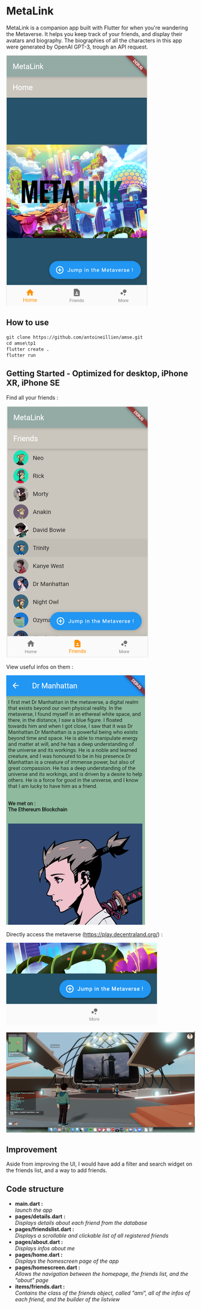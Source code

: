 # MetaLink

MetaLink is a companion app built with Flutter for when you're wandering the Metaverse. It helps you keep track of your friends, and display their avatars and biography. 
The biographies of all the characters in this app were generated by OpenAI GPT-3, trough an API request. 

![alt text](https://raw.githubusercontent.com/antoineillien/ressources/main/iphone_details.png)

## How to use

```
git clone https://github.com/antoineillien/amse.git
cd amse\tp1
flutter create .
flutter run 
```



## Getting Started - Optimized for desktop, iPhone XR, iPhone SE

Find all your friends : 

![alt text](https://raw.githubusercontent.com/antoineillien/ressources/main/iphone_friends.png)

View useful infos on them  : 

![alt text](https://raw.githubusercontent.com/antoineillien/ressources/main/iphone_infos.png)

Directly access the metaverse (https://play.decentraland.org/) : 

![alt text](https://raw.githubusercontent.com/antoineillien/ressources/main/metaverse_jump.png)

![alt text](https://raw.githubusercontent.com/antoineillien/ressources/main/decentraland.png)



## Improvement

Aside from improving the UI, I would have add a filter and search widget on the friends list, and a way to add friends.

## Code structure

- **main.dart :**  
*launch the app*
- **pages/details.dart :**  
*Displays details about each friend from the database*
- **pages/friendslist.dart :**  
*Displays a scrollable and clickable list of all registered friends*
- **pages/about.dart :**  
*Displays infos about me*
- **pages/home.dart :**  
*Displays the homescreen page of the app*
- **pages/homescreen.dart :**  
*Allows the navigation between the homepage, the friends list, and the "about" page*
- **items/friends.dart :**  
*Contains the class of the friends object, called "ami", all of the infos of each friend, and the builder of the listview*



